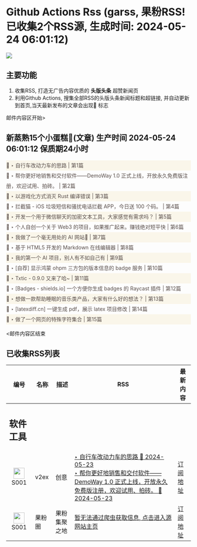 # Github Actions Rss (garss, 果粉RSS! 已收集2个RSS源, 生成时间: 2024-05-24 06:01:12)

![](https://cdn.jsdelivr.net/gh/xinkeji/garss/_media/ga-rss.png)



## 主要功能
1. 收集RSS, 打造无广告内容优质的 **头版头条** 超赞新闻页
2. 利用Github Actions, 搜集全部RSS的头版头条新闻标题和超链接, 并自动更新到首页,当天最新发布的文章会出现🌈 标志

邮件内容区开始>
<h2>新蒸熟15个小蛋糕🍰(文章) 生产时间 2024-05-24 06:01:12 保质期24小时</h2>

<div style='line-height:3;background-color:#FAF6EA;' ><a href='https://www.v2ex.com/t/1043390#reply3' style="line-height:2;text-decoration:none;display:block;color:#584D49;">🌈 ‣ 自行车改动力车的思路 | 第1篇</a></div><div style='line-height:3;' ><a href='https://www.v2ex.com/t/1043360#reply5' style="line-height:2;text-decoration:none;display:block;color:#584D49;">🌈 ‣ 帮你更好地销售和交付软件——DemoWay 1.0 正式上线，开放永久免费版注册，欢迎试用、拍砖。 | 第2篇</a></div><div style='line-height:3;background-color:#FAF6EA;' ><a href='https://www.v2ex.com/t/1043404#reply0' style="line-height:2;text-decoration:none;display:block;color:#584D49;">🌈 ‣ 以游戏化方式消灭 Rust 编译错误 | 第3篇</a></div><div style='line-height:3;' ><a href='https://www.v2ex.com/t/1043288#reply36' style="line-height:2;text-decoration:none;display:block;color:#584D49;">🌈 ‣ 拦截猫 - iOS 垃圾短信和骚扰电话拦截 APP，今日送 100 个码。 | 第4篇</a></div><div style='line-height:3;background-color:#FAF6EA;' ><a href='https://www.v2ex.com/t/1043160#reply64' style="line-height:2;text-decoration:none;display:block;color:#584D49;">🌈 ‣ 开发一个用于微信聊天的加密文本工具，大家感觉有需求吗？ | 第5篇</a></div><div style='line-height:3;' ><a href='https://www.v2ex.com/t/1043239#reply12' style="line-height:2;text-decoration:none;display:block;color:#584D49;">🌈 ‣ 个人自创一个关于 Web3 的项目，如果推广起来。赚钱绝对短平快 | 第6篇</a></div><div style='line-height:3;background-color:#FAF6EA;' ><a href='https://www.v2ex.com/t/1043292#reply2' style="line-height:2;text-decoration:none;display:block;color:#584D49;">🌈 ‣ 我做了一个毫无用处的 AI 网站🐶 | 第7篇</a></div><div style='line-height:3;' ><a href='https://www.v2ex.com/t/1043289#reply3' style="line-height:2;text-decoration:none;display:block;color:#584D49;">🌈 ‣ 基于 HTML5 开发的 Markdown 在线编辑器 | 第8篇</a></div><div style='line-height:3;background-color:#FAF6EA;' ><a href='https://www.v2ex.com/t/1043299#reply6' style="line-height:2;text-decoration:none;display:block;color:#584D49;">🌈 ‣ 我的第一个 AI 项目，别人有不如自己有 | 第9篇</a></div><div style='line-height:3;' ><a href='https://www.v2ex.com/t/1043340#reply0' style="line-height:2;text-decoration:none;display:block;color:#584D49;">🌈 ‣ [自荐] 显示鸿蒙 ohpm 三方包的版本信息的 badge 服务 | 第10篇</a></div><div style='line-height:3;background-color:#FAF6EA;' ><a href='https://www.v2ex.com/t/1043257#reply0' style="line-height:2;text-decoration:none;display:block;color:#584D49;">🌈 ‣ Txtic - 0.9.0 又来了哈~ | 第11篇</a></div><div style='line-height:3;' ><a href='https://www.v2ex.com/t/1043300#reply0' style="line-height:2;text-decoration:none;display:block;color:#584D49;">🌈 ‣ [Badges - shields.io] 一个方便你生成 badges 的 Raycast 插件 | 第12篇</a></div><div style='line-height:3;background-color:#FAF6EA;' ><a href='https://www.v2ex.com/t/1043283#reply2' style="line-height:2;text-decoration:none;display:block;color:#584D49;">🌈 ‣ 想做一款帮助睡眠的音乐类产品，大家有什么好的想法？ | 第13篇</a></div><div style='line-height:3;' ><a href='https://www.v2ex.com/t/1043236#reply2' style="line-height:2;text-decoration:none;display:block;color:#584D49;">🌈 ‣ [latexdiff.cn] 一键生成 pdf，展示 latex 项目修改 | 第14篇</a></div><div style='line-height:3;background-color:#FAF6EA;' ><a href='https://www.v2ex.com/t/1043197#reply5' style="line-height:2;text-decoration:none;display:block;color:#584D49;">🌈 ‣ 做了一个网页的特殊字符集合 | 第15篇</a></div>

<邮件内容区结束

## 已收集RSS列表

| 编号 | 名称 | 描述 | RSS | 最新内容 |
| --- | --- | --- | --- | --- |
| <h2 id="软件工具">软件工具</h2> |  |   |  |  |
| <div id="S001" style="text-align: center;"><img src="https://cdn.jsdelivr.net/gh/zhaoolee/garss/_media/favicon/S001.png" width="30px" style="width:30px;height: auto;"/><br><span>S001</span></div> | v2ex | 创意 | [‣ 自行车改动力车的思路 🌈 2024-05-23](https://www.v2ex.com/t/1043390#reply3)<br/>[‣ 帮你更好地销售和交付软件——DemoWay 1.0 正式上线，开放永久免费版注册，欢迎试用、拍砖。 🌈 2024-05-23](https://www.v2ex.com/t/1043360#reply5) | [订阅地址](https://www.v2ex.com/feed/tab/creative.xml) |
| <div id="S001" style="text-align: center;"><img src="https://cdn.jsdelivr.net/gh/zhaoolee/garss/_media/favicon/S001.png" width="30px" style="width:30px;height: auto;"/><br><span>S001</span></div> | 果粉圈 | 果粉集聚之地 | [暂无法通过爬虫获取信息, 点击进入源网站主页](https://g0f.cn) | [订阅地址](https://g0f.cn/rss.xml) |



